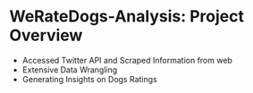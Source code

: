 # WeRateDogs-Analysis: Project Overview 

* Accessed Twitter API and Scraped Information from web 
* Extensive Data Wrangling 
* Generating Insights on Dogs Ratings 

